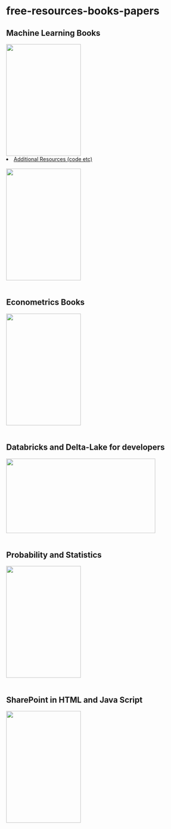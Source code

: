 # free-resources-books-papers

## Machine Learning Books 
 
<a align="left" href="https://github.com/TatevKaren/free-resources-books-papers/blob/main/Machine%20Learning.pdf">
  <img src="https://encrypted-tbn0.gstatic.com/images?q=tbn:ANd9GcR5NxdOQf1VAMYiXsbKr3JY6INALlC_xeCMdA&usqp=CAU?raw=true"
  width="200" height="300">
</a>

<li><a href="http://fs2.american.edu/alberto/www/analytics/ISLRLectures.html"> Additional Resources (code etc)</a></li>
<br>
<a align="left" href="https://github.com/TatevKaren/free-resources-books-papers/blob/main/The%20Big%20Book%20of%20Machine%20Learning%20Use%20Case.pdf">
  <img src="https://databricks.com/wp-content/uploads/2020/09/big-book-of-data-science-use-cases-thumbnail-min.png?raw=true"
  width="200" height="300">
</a>
<br>
<br>


## Econometrics Books 
<a align="left" href="https://github.com/TatevKaren/free-resources-books-papers/blob/main/Econometric_Analysis_Book.pdf">
  <img src="https://images-na.ssl-images-amazon.com/images/I/81MaAqXkmUL.jpg?raw=true"
  width="200" height="300">
</a>
<br>
<br>

## Databricks and Delta-Lake for developers
<a align="left" href="https://github.com/TatevKaren/free-resources-books-papers/blob/main/Apache-spark-and-delta-lake-for-developers.pdf">
  <img src="https://databricks.com/wp-content/uploads/2020/01/OG_Image_2.jpg?raw=true"
  width="400" height="200">
</a>
<br>
<br>

## Probability and Statistics
<a align="left" href="https://github.com/TatevKaren/free-resources-books-papers/blob/main/Probability%20%26%20Statistics.pdf">
  <img src="https://images-na.ssl-images-amazon.com/images/I/71Tn%2Bp6OoSL._AC_UL600_SR453,600_.jpg?raw=true" width="200" height="300">
</a>
<br>
<br>

## SharePoint in HTML and Java Script
<a align="left" href="https://github.com/TatevKaren/free-resources-books-papers/blob/main/Custom-SharePoint-Solutions-with-HTML-and-JavaScript.pdf">
  <img src="https://kbimages1-a.akamaihd.net/f6401949-32e5-4d28-85f1-1a9a1e920128/166/300/False/custom-sharepoint-solutions-with-html-and-javascript.jpg?raw=true" width="200" height="300">
</a>
<br>
<br>


